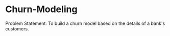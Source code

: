 # Churn-Modeling
Problem Statement: To build a churn model based on the details of a bank's customers.
